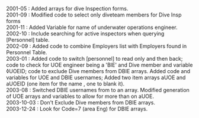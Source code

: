 2001-05 : Added arrays for dive Inspection forms.  2001-09 : Modified code to select only diveteam members for Dive Insp forms  2001-11 : Added Variable for name of underwater operations engineer.  2002-10 : Include searching for active inspectors when querying [Personnel] table.  2002-09 : Added code to combine Employers  list with Employers found in Personnel Table.  2003-01 : Added code to switch [personnel] to read only and then back; code to check for UOE engineer being a 'BIE' and Dive member and variable ◊UOEID; code to exclude Dive members from DBIE arrays. Added code and variables for UOE and DBIE usernames; Added two item arrays aUOE and aUOEID (one item for the name , one to blank it).  2003-08 : Switched DBIE usernames from to an array. Modified generation of UOE arrays and variables to allow for more than on aUOE.  2003-10-03 : Don't Exclude Dive members from DBIE arrays.  2003-12-24 : Look for Code=7 (area Eng) for DBIE arrays.